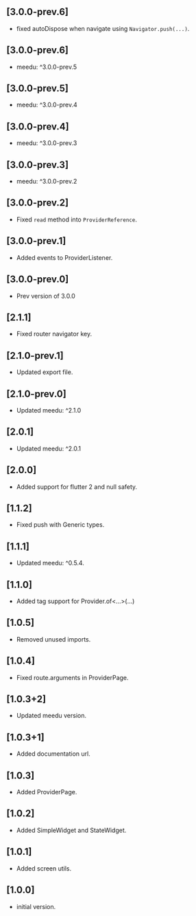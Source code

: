 ## [3.0.0-prev.6]
- fixed autoDispose when navigate using `Navigator.push(...)`.
## [3.0.0-prev.6]
- meedu: ^3.0.0-prev.5

## [3.0.0-prev.5]
- meedu: ^3.0.0-prev.4

## [3.0.0-prev.4]
- meedu: ^3.0.0-prev.3

## [3.0.0-prev.3]
- meedu: ^3.0.0-prev.2
## [3.0.0-prev.2]
- Fixed `read` method into `ProviderReference`.
## [3.0.0-prev.1]
- Added events to ProviderListener.
## [3.0.0-prev.0]
- Prev version of 3.0.0

## [2.1.1]
- Fixed router navigator key.

## [2.1.0-prev.1]
- Updated export file.
## [2.1.0-prev.0]
- Updated meedu: ^2.1.0

## [2.0.1]
- Updated meedu: ^2.0.1

## [2.0.0]
- Added support for flutter 2 and null safety.

## [1.1.2]
- Fixed push with Generic types.

## [1.1.1]
- Updated meedu: ^0.5.4.

## [1.1.0]
- Added tag support for Provider.of<...>(...)

## [1.0.5]
- Removed unused imports.

## [1.0.4]
- Fixed route.arguments in ProviderPage.

## [1.0.3+2]
- Updated meedu version.

## [1.0.3+1]
- Added documentation url.

## [1.0.3]
 - Added ProviderPage.

## [1.0.2]
 - Added SimpleWidget and StateWidget.
## [1.0.1]
 - Added screen utils.

## [1.0.0]
 - initial version.
